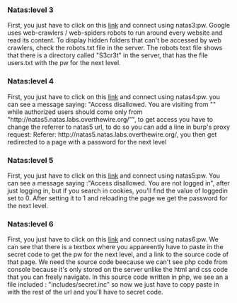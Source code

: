 <h3>Natas:level 3</h3>
<p>
	First, you just have to click on this <a href="natas3.natas.labs.overthewire.org">link</a> and connect using natas3:pw.
Google uses web-crawlers / web-spiders robots to run around every website and read its content.
To display hidden folders that can't be accessed by web crawlers, check the robots.txt file in the server.
The robots text file shows that there is a directory called "S3cr3t" in the server, that has the file users.txt with the pw for the next level.
<!--One tool to catch the files and directories using the website url,  through brute force : dirbuster.-->
</p>

<h3>Natas:level 4</h3>
<p>
	First, you just have to click on this <a href="natas4.natas.labs.overthewire.org">link</a> and connect using natas4:pw.
	you can see a message saying: "Access disallowed. You are visiting from "" while authorized users should come only from "http://natas5.natas.labs.overthewire.org/"", to get access you have to change the referrer to natas5 url, to do so you can add a line in burp's proxy request:
	Referer: http://natas5.natas.labs.overthewire.org/, you then get redirected to a page with a password for the next level

</p>

<h3>Natas:level 5</h3>
<p>
	First, you just have to click on this <a href="natas5.natas.labs.overthewire.org">link</a> and connect using natas5:pw.
	You can see a message saying :"Access disallowed. You are not logged in", after just logging in, but if you search in cookies, you'll find the value of loggedin set to 0. After setting it to 1 and reloading the page we get the password for the next level.

</p>

<h3>Natas:level 6</h3>
<p>
	First, you just have to click on this <a href="natas6.natas.labs.overthewire.org">link</a> and connect using natas6:pw.
	We can see that there is a textbox where you appareently have to paste in the secret code to get the pw for the next level, and a link to the source code of that page. We need the source code beecause we can't see php code from console because it's only stored on the server unlike the html and css code that you can freely navigate. 
In this source code written in php, we see an a file included : "includes/secret.inc" so now we just have to copy paste in with the rest of the url and you'll have to secret code.

</p>
